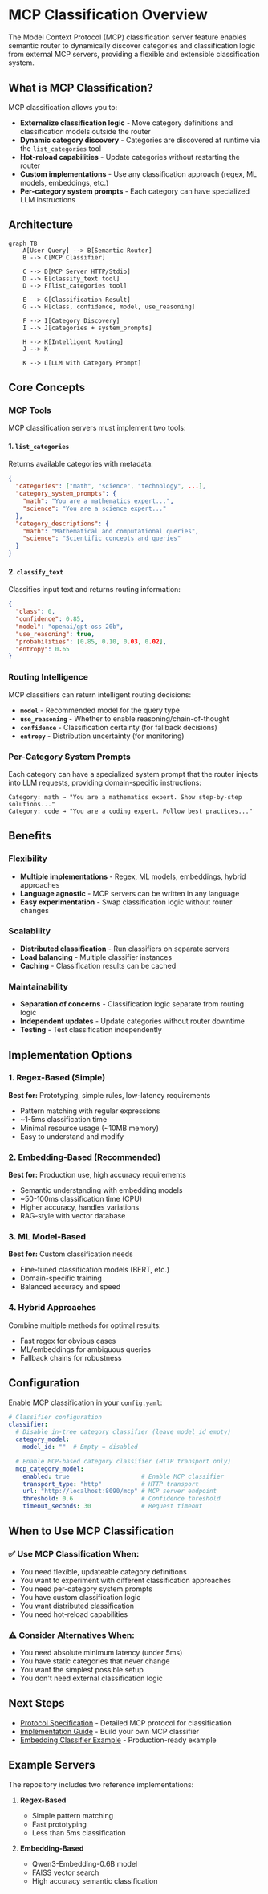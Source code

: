 # MCP Classification Overview

The Model Context Protocol (MCP) classification server feature enables semantic router to dynamically discover categories and classification logic from external MCP servers, providing a flexible and extensible classification system.

## What is MCP Classification?

MCP classification allows you to:

- **Externalize classification logic** - Move category definitions and classification models outside the router
- **Dynamic category discovery** - Categories are discovered at runtime via the `list_categories` tool
- **Hot-reload capabilities** - Update categories without restarting the router
- **Custom implementations** - Use any classification approach (regex, ML models, embeddings, etc.)
- **Per-category system prompts** - Each category can have specialized LLM instructions

## Architecture

```mermaid
graph TB
    A[User Query] --> B[Semantic Router]
    B --> C[MCP Classifier]
    
    C --> D[MCP Server HTTP/Stdio]
    D --> E[classify_text tool]
    D --> F[list_categories tool]
    
    E --> G[Classification Result]
    G --> H[class, confidence, model, use_reasoning]
    
    F --> I[Category Discovery]
    I --> J[categories + system_prompts]
    
    H --> K[Intelligent Routing]
    J --> K
    
    K --> L[LLM with Category Prompt]
```

## Core Concepts

### MCP Tools

MCP classification servers must implement two tools:

#### 1. `list_categories`

Returns available categories with metadata:

```json
{
  "categories": ["math", "science", "technology", ...],
  "category_system_prompts": {
    "math": "You are a mathematics expert...",
    "science": "You are a science expert..."
  },
  "category_descriptions": {
    "math": "Mathematical and computational queries",
    "science": "Scientific concepts and queries"
  }
}
```

#### 2. `classify_text`

Classifies input text and returns routing information:

```json
{
  "class": 0,
  "confidence": 0.85,
  "model": "openai/gpt-oss-20b",
  "use_reasoning": true,
  "probabilities": [0.85, 0.10, 0.03, 0.02],
  "entropy": 0.65
}
```

### Routing Intelligence

MCP classifiers can return intelligent routing decisions:

- **`model`** - Recommended model for the query type
- **`use_reasoning`** - Whether to enable reasoning/chain-of-thought
- **`confidence`** - Classification certainty (for fallback decisions)
- **`entropy`** - Distribution uncertainty (for monitoring)

### Per-Category System Prompts

Each category can have a specialized system prompt that the router injects into LLM requests, providing domain-specific instructions:

```
Category: math → "You are a mathematics expert. Show step-by-step solutions..."
Category: code → "You are a coding expert. Follow best practices..."
```

## Benefits

### Flexibility

- **Multiple implementations** - Regex, ML models, embeddings, hybrid approaches
- **Language agnostic** - MCP servers can be written in any language
- **Easy experimentation** - Swap classification logic without router changes

### Scalability

- **Distributed classification** - Run classifiers on separate servers
- **Load balancing** - Multiple classifier instances
- **Caching** - Classification results can be cached

### Maintainability

- **Separation of concerns** - Classification logic separate from routing logic
- **Independent updates** - Update categories without router downtime
- **Testing** - Test classification independently

## Implementation Options

### 1. Regex-Based (Simple)

**Best for:** Prototyping, simple rules, low-latency requirements

- Pattern matching with regular expressions
- ~1-5ms classification time
- Minimal resource usage (~10MB memory)
- Easy to understand and modify

### 2. Embedding-Based (Recommended)

**Best for:** Production use, high accuracy requirements

- Semantic understanding with embedding models
- ~50-100ms classification time (CPU)
- Higher accuracy, handles variations
- RAG-style with vector database

### 3. ML Model-Based

**Best for:** Custom classification needs

- Fine-tuned classification models (BERT, etc.)
- Domain-specific training
- Balanced accuracy and speed

### 4. Hybrid Approaches

Combine multiple methods for optimal results:

- Fast regex for obvious cases
- ML/embeddings for ambiguous queries
- Fallback chains for robustness

## Configuration

Enable MCP classification in your `config.yaml`:

```yaml
# Classifier configuration
classifier:
  # Disable in-tree category classifier (leave model_id empty)
  category_model:
    model_id: ""  # Empty = disabled

  # Enable MCP-based category classifier (HTTP transport only)
  mcp_category_model:
    enabled: true                    # Enable MCP classifier
    transport_type: "http"           # HTTP transport
    url: "http://localhost:8090/mcp" # MCP server endpoint    
    threshold: 0.6                   # Confidence threshold
    timeout_seconds: 30              # Request timeout
```

## When to Use MCP Classification

### ✅ Use MCP Classification When:

- You need flexible, updateable category definitions
- You want to experiment with different classification approaches
- You need per-category system prompts
- You have custom classification logic
- You want distributed classification
- You need hot-reload capabilities

### ⚠️ Consider Alternatives When:

- You need absolute minimum latency (under 5ms)
- You have static categories that never change
- You want the simplest possible setup
- You don't need external classification logic

## Next Steps

- [Protocol Specification](./protocol.md) - Detailed MCP protocol for classification
- [Implementation Guide](./implementation.md) - Build your own MCP classifier
- [Embedding Classifier Example](./embedding-classifier.md) - Production-ready example

## Example Servers

The repository includes two reference implementations:

1. **Regex-Based**
   - Simple pattern matching
   - Fast prototyping
   - Less than 5ms classification

2. **Embedding-Based**
   - Qwen3-Embedding-0.6B model
   - FAISS vector search
   - High accuracy semantic classification
